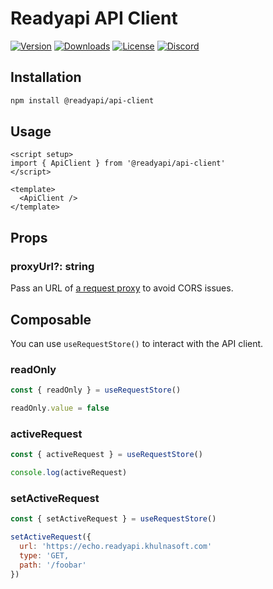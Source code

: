 # Readyapi API Client

[![Version](https://img.shields.io/npm/v/%40readyapi/api-client)](https://www.npmjs.com/package/@readyapi/api-client)
[![Downloads](https://img.shields.io/npm/dm/%40readyapi/api-client)](https://www.npmjs.com/package/@readyapi/api-client)
[![License](https://img.shields.io/npm/l/%40scalar%2Fapi-client)](https://www.npmjs.com/package/@readyapi/api-client)
[![Discord](https://img.shields.io/discord/1135330207960678410?style=flat&color=5865F2)](https://discord.gg/scalar)

## Installation

```bash
npm install @readyapi/api-client
```

## Usage

```vue
<script setup>
import { ApiClient } from '@readyapi/api-client'
</script>

<template>
  <ApiClient />
</template>
```

## Props

### proxyUrl?: string

Pass an URL of [a request proxy](https://github.com/khulnasoft/readyapi.js/tree/main/packages/api-client-proxy) to avoid CORS issues.

## Composable

You can use `useRequestStore()` to interact with the API client.

### readOnly

```js
const { readOnly } = useRequestStore()

readOnly.value = false
```

### activeRequest

```js
const { activeRequest } = useRequestStore()

console.log(activeRequest)
```

### setActiveRequest

```js
const { setActiveRequest } = useRequestStore()

setActiveRequest({
  url: 'https://echo.readyapi.khulnasoft.com'
  type: 'GET,
  path: '/foobar'
})
```
